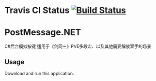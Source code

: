 # Travis CI Status [![Build Status](https://travis-ci.org/tinymins/PostMessage.NET.svg?branch=master)](https://travis-ci.org/tinymins/PostMessage.NET)

# PostMessage.NET
C#后台模拟按键 适用于《剑网三》PVE多段宏、以及其他需要解放双手的场景

## Usage

Download and run this application.
